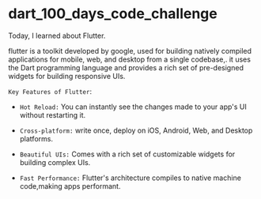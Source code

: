 #  dart_100_days_code_challenge

Today, I learned about Flutter.

flutter is a toolkit developed by google, used for building natively compiled applications for mobile, web, and desktop
from a single codebase,. it uses the Dart programming language and provides a rich set of pre-designed widgets for building responsive UIs. 

`Key Features of Flutter`:

- `Hot Reload:` You can instantly see the changes made to your app's UI without restarting it.

- `Cross-platform:` write once, deploy on iOS, Android, Web, and Desktop platforms.

- `Beautiful UIs:` Comes with a rich set of customizable widgets for building complex UIs.

- `Fast Performance:` Flutter's architecture compiles to native machine code,making apps performant.
